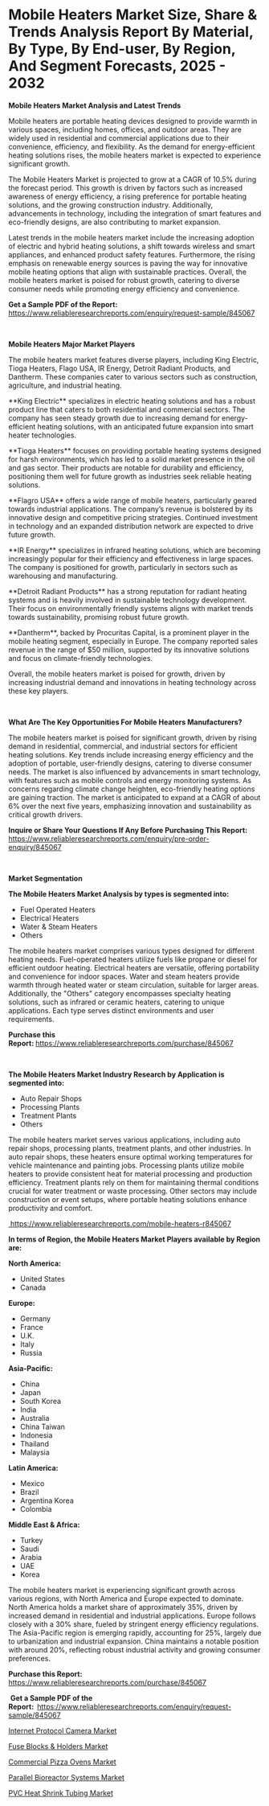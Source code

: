 <p><h1>Mobile Heaters Market Size, Share & Trends Analysis Report By Material, By Type, By End-user, By Region, And Segment Forecasts, 2025 - 2032</h1></p><p><strong>Mobile Heaters Market Analysis and Latest Trends</strong></p>
<p><p>Mobile heaters are portable heating devices designed to provide warmth in various spaces, including homes, offices, and outdoor areas. They are widely used in residential and commercial applications due to their convenience, efficiency, and flexibility. As the demand for energy-efficient heating solutions rises, the mobile heaters market is expected to experience significant growth.</p><p>The Mobile Heaters Market is projected to grow at a CAGR of 10.5% during the forecast period. This growth is driven by factors such as increased awareness of energy efficiency, a rising preference for portable heating solutions, and the growing construction industry. Additionally, advancements in technology, including the integration of smart features and eco-friendly designs, are also contributing to market expansion.</p><p>Latest trends in the mobile heaters market include the increasing adoption of electric and hybrid heating solutions, a shift towards wireless and smart appliances, and enhanced product safety features. Furthermore, the rising emphasis on renewable energy sources is paving the way for innovative mobile heating options that align with sustainable practices. Overall, the mobile heaters market is poised for robust growth, catering to diverse consumer needs while promoting energy efficiency and convenience.</p></p>
<p><strong>Get a Sample PDF of the Report:&nbsp;</strong> <a href="https://www.reliableresearchreports.com/enquiry/request-sample/845067?utm_campaign=117&utm_medium=2&utm_source=Github&utm_content=ia&utm_term=20022025&utm_id=mobile-heaters">https://www.reliableresearchreports.com/enquiry/request-sample/845067</a></p>
<p>&nbsp;</p>
<p><strong>Mobile Heaters Major Market Players</strong></p>
<p><p>The mobile heaters market features diverse players, including King Electric, Tioga Heaters, Flago USA, IR Energy, Detroit Radiant Products, and Dantherm. These companies cater to various sectors such as construction, agriculture, and industrial heating.</p><p>**King Electric** specializes in electric heating solutions and has a robust product line that caters to both residential and commercial sectors. The company has seen steady growth due to increasing demand for energy-efficient heating solutions, with an anticipated future expansion into smart heater technologies.</p><p>**Tioga Heaters** focuses on providing portable heating systems designed for harsh environments, which has led to a solid market presence in the oil and gas sector. Their products are notable for durability and efficiency, positioning them well for future growth as industries seek reliable heating solutions.</p><p>**Flagro USA** offers a wide range of mobile heaters, particularly geared towards industrial applications. The company’s revenue is bolstered by its innovative design and competitive pricing strategies. Continued investment in technology and an expanded distribution network are expected to drive future growth.</p><p>**IR Energy** specializes in infrared heating solutions, which are becoming increasingly popular for their efficiency and effectiveness in large spaces. The company is positioned for growth, particularly in sectors such as warehousing and manufacturing.</p><p>**Detroit Radiant Products** has a strong reputation for radiant heating systems and is heavily involved in sustainable technology development. Their focus on environmentally friendly systems aligns with market trends towards sustainability, promising robust future growth.</p><p>**Dantherm**, backed by Procuritas Capital, is a prominent player in the mobile heating segment, especially in Europe. The company reported sales revenue in the range of $50 million, supported by its innovative solutions and focus on climate-friendly technologies.</p><p>Overall, the mobile heaters market is poised for growth, driven by increasing industrial demand and innovations in heating technology across these key players.</p></p>
<p>&nbsp;</p>
<p><strong>What Are The Key Opportunities For Mobile Heaters Manufacturers?</strong></p>
<p><p>The mobile heaters market is poised for significant growth, driven by rising demand in residential, commercial, and industrial sectors for efficient heating solutions. Key trends include increasing energy efficiency and the adoption of portable, user-friendly designs, catering to diverse consumer needs. The market is also influenced by advancements in smart technology, with features such as mobile controls and energy monitoring systems. As concerns regarding climate change heighten, eco-friendly heating options are gaining traction. The market is anticipated to expand at a CAGR of about 6% over the next five years, emphasizing innovation and sustainability as critical growth drivers.</p></p>
<p><strong>Inquire or Share Your Questions If Any Before Purchasing This Report:</strong> <a href="https://www.reliableresearchreports.com/enquiry/pre-order-enquiry/845067?utm_campaign=117&utm_medium=2&utm_source=Github&utm_content=ia&utm_term=20022025&utm_id=mobile-heaters">https://www.reliableresearchreports.com/enquiry/pre-order-enquiry/845067</a></p>
<p>&nbsp;</p>
<p><strong>Market Segmentation</strong></p>
<p><strong>The Mobile Heaters Market Analysis by types is segmented into:</strong></p>
<p><ul><li>Fuel Operated Heaters</li><li>Electrical Heaters</li><li>Water & Steam Heaters</li><li>Others</li></ul></p>
<p><p>The mobile heaters market comprises various types designed for different heating needs. Fuel-operated heaters utilize fuels like propane or diesel for efficient outdoor heating. Electrical heaters are versatile, offering portability and convenience for indoor spaces. Water and steam heaters provide warmth through heated water or steam circulation, suitable for larger areas. Additionally, the "Others" category encompasses specialty heating solutions, such as infrared or ceramic heaters, catering to unique applications. Each type serves distinct environments and user requirements.</p></p>
<p><strong>Purchase this Report:&nbsp;</strong><a href="https://www.reliableresearchreports.com/purchase/845067?utm_campaign=117&utm_medium=2&utm_source=Github&utm_content=ia&utm_term=20022025&utm_id=mobile-heaters">https://www.reliableresearchreports.com/purchase/845067</a></p>
<p>&nbsp;</p>
<p><strong>The Mobile Heaters Market Industry Research by Application is segmented into:</strong></p>
<p><ul><li>Auto Repair Shops</li><li>Processing Plants</li><li>Treatment Plants</li><li>Others</li></ul></p>
<p><p>The mobile heaters market serves various applications, including auto repair shops, processing plants, treatment plants, and other industries. In auto repair shops, these heaters ensure optimal working temperatures for vehicle maintenance and painting jobs. Processing plants utilize mobile heaters to provide consistent heat for material processing and production efficiency. Treatment plants rely on them for maintaining thermal conditions crucial for water treatment or waste processing. Other sectors may include construction or event setups, where portable heating solutions enhance productivity and comfort.</p></p>
<p><a href="https://www.reliableresearchreports.com/mobile-heaters-r845067?utm_campaign=117&utm_medium=2&utm_source=Github&utm_content=ia&utm_term=20022025&utm_id=mobile-heaters">&nbsp;https://www.reliableresearchreports.com/mobile-heaters-r845067</a></p>
<p><strong>In terms of Region, the Mobile Heaters Market Players available by Region are:</strong></p>
<p>
    <p> <strong> North America: </strong>
        <ul>
            <li>United States</li>
            <li>Canada</li>
        </ul>
        </p> 
    <p> <strong> Europe: </strong>
        <ul>
            <li>Germany</li>
            <li>France</li>
            <li>U.K.</li>
            <li>Italy</li>
            <li>Russia</li>
        </ul>
        </p> 
    <p> <strong> Asia-Pacific: </strong>
        <ul>
            <li>China</li>
            <li>Japan</li>
            <li>South Korea</li>
            <li>India</li>
            <li>Australia</li>
            <li>China Taiwan</li>
            <li>Indonesia</li>
            <li>Thailand</li>
            <li>Malaysia</li>
        </ul>
        </p> 
    <p> <strong> Latin America: </strong>
        <ul>
            <li>Mexico</li>
            <li>Brazil</li>
            <li>Argentina Korea</li>
            <li>Colombia</li>
        </ul>
        </p> 
    <p> <strong> Middle East & Africa: </strong>
        <ul>
            <li>Turkey</li>
            <li>Saudi</li>
            <li>Arabia</li>
            <li>UAE</li>
            <li>Korea</li>
        </ul>
    </p>
    </p>
<p><p>The mobile heaters market is experiencing significant growth across various regions, with North America and Europe expected to dominate. North America holds a market share of approximately 35%, driven by increased demand in residential and industrial applications. Europe follows closely with a 30% share, fueled by stringent energy efficiency regulations. The Asia-Pacific region is emerging rapidly, accounting for 25%, largely due to urbanization and industrial expansion. China maintains a notable position with around 20%, reflecting robust industrial activity and growing consumer preferences.</p></p>
<p><strong>Purchase this Report: </strong><a href="https://www.reliableresearchreports.com/purchase/845067?utm_campaign=117&utm_medium=2&utm_source=Github&utm_content=ia&utm_term=20022025&utm_id=mobile-heaters">https://www.reliableresearchreports.com/purchase/845067</a></p>
<p>&nbsp;<strong>Get a Sample PDF of the Report:&nbsp;&nbsp;</strong><a href="https://www.reliableresearchreports.com/enquiry/request-sample/845067?utm_campaign=117&utm_medium=2&utm_source=Github&utm_content=ia&utm_term=20022025&utm_id=mobile-heaters">https://www.reliableresearchreports.com/enquiry/request-sample/845067</a></p>
<p><strong></strong></p>
<p><p><a href="https://github.com/memorirummy/Market-Research-Report-List-1/blob/main/internet-protocol-camera-market.md?utm_campaign=117&utm_medium=2&utm_source=Github&utm_content=ia&utm_term=20022025&utm_id=mobile-heaters">Internet Protocol Camera Market</a></p><p><a href="https://github.com/alasmyayock/Market-Research-Report-List-1/blob/main/fuse-blocks-holders-market.md?utm_campaign=117&utm_medium=2&utm_source=Github&utm_content=ia&utm_term=20022025&utm_id=mobile-heaters">Fuse Blocks & Holders Market</a></p><p><a href="https://github.com/phumlaaijem/Market-Research-Report-List-1/blob/main/commercial-pizza-ovens-market.md?utm_campaign=117&utm_medium=2&utm_source=Github&utm_content=ia&utm_term=20022025&utm_id=mobile-heaters">Commercial Pizza Ovens Market</a></p><p><a href="https://github.com/xanaanenkaly/Market-Research-Report-List-1/blob/main/parallel-bioreactor-systems-market.md?utm_campaign=117&utm_medium=2&utm_source=Github&utm_content=ia&utm_term=20022025&utm_id=mobile-heaters">Parallel Bioreactor Systems Market</a></p><p><a href="https://github.com/eusoffyhanty/Market-Research-Report-List-1/blob/main/pvc-heat-shrink-tubing-market.md?utm_campaign=117&utm_medium=2&utm_source=Github&utm_content=ia&utm_term=20022025&utm_id=mobile-heaters">PVC Heat Shrink Tubing Market</a></p></p>